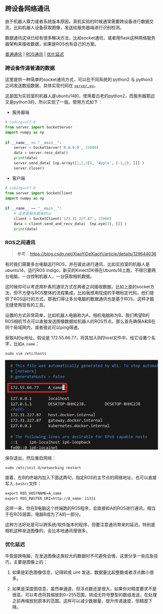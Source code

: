 ## 跨设备网络通讯

由于机器人算力或者系统版本原因，真机实验的时候通常需要跨设备进行数据交流，比如机器人设备获取图像，发送给服务器端进行识别检测。

数据通讯这块已经有很多解决方法，比如socket通讯，或者用flask这种网络服务器架构来接收数据，如果是ROS也有自己的方案。

[普通通讯](#跨设备传递普通的数据) | [ROS通讯](#ros之间通讯) | [优化延迟](#优化延迟)

### 跨设备传递普通的数据

这里提供一种简单的socket通讯方式，可以在不同系统的 python2 与 python3 之间发送数组数据，具体实现代码在 [`server.py`](./code/server.py)。

这是因为实验室的机器人是ubuntu14的，使用着古老的python2，而服务器那边又是python3的，所以实现了一版。使用方式如下：

* 服务器端
```python
# coding=utf-8 
from server import SocketServer
import numpy as np

if __name__ == "__main__":
    server = SocketServer('0.0.0.0', 15000)
    data = server.recv_data()
    print(data)
    server.send_data( [np.array([1,2,3]), 'Apple', (-1,2), []] )
    server.close()
```
* 客户端
```python
# coding=utf-8 
from server import SocketClient
import numpy as np

if __name__ == "__main__":
    # 这里是服务器端的ip
    client = SocketClient('172.31.227.87', 15000)
    data = client.send_and_recv_data(  [np.eye(3), []] )
    print(data)
```

### ROS之间通讯

> 参考：https://blog.csdn.net/XiaoYiDeXiaoYi/article/details/129644036

有时我们需要多台电脑运行ROS，并在彼此进行通讯，比如实验室的机器人是ubuntu14，运行ROS Indigo，新买的KinectDK得在Ubuntu18上跑，不得已要两台电脑，一台控制机器人，一台获取相机数据。

这时候你可以考虑用朴素的通讯方式在两者之间接收数据，比如上面的socket方法，但不方便与ROS整体的流程集成，比如我想用现成的手眼标定代码，他们提供了ROS运行的方式，那我们得让多台电脑的数据通讯也是基于ROS，这样才能无缝使用现有的工具。

设置的方式非常简单，比如机器人电脑称为A，相机电脑称为B，我们希望B的ROS相机节点可以直接发送图像数据给机器人的ROS节点。那么首先确保A和B在同个局域网内，或者彼此可以ping得通。

获取A的ip地址，假设是 172.55.66.77，将其加入B的host文件中，给它设置个名字，比如`A_name`：

    sudo vim /etc/hosts

![host](./doc/hosts.png)

保存退出，然后重启网络：

    sudo /etc/init.d/networking restart


接着，在B的终端内加入下面这两句，指定ROS的主节点的网络地址，也可以直接写入`.bashrc`文件：

    export ROS_HOSTNAME=A_name
    export ROS_MASTER_URI=http://A_name：11311

这样一来，你在B电脑这个终端跑的ROS程序，会直接和A的ROS进行通讯，相当于在ROS层面，电脑B成为了A的一部分。

这种方法好处是可以跨系统/软件版本的程序，但要注意通讯带来的延迟。特别是相机这种发送图像的，会比本地通讯慢很多。

### 优化延迟

毕竟是跨电脑，在发送图像这类较大的数据时不可避免会慢，这里分享一些应急技巧，主要是图像上的：

1. 如果是彩色图像信息，记得转成 uint 发送，数据量比起整数或者浮点数小很多。

2. 如果是深度图信息，虽然单通道，但浮点数还是很大，如果你对精度要求不是很高，可以考虑将其缩放到0~255范围，转成无符号整型的数组发送，在处理之前再缩放到原本的范围。这样可以减少数据量，提升传递速度，但精度下降。